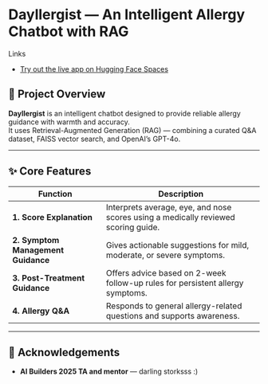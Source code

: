 # Dayllergist — An Intelligent Allergy Chatbot with RAG

Links  
- [Try out the live app on Hugging Face Spaces](https://huggingface.co/spaces/WarunaS/Dayllergist)

## 🧠 Project Overview

**Dayllergist** is an intelligent chatbot designed to provide reliable allergy guidance with warmth and accuracy.  
It uses Retrieval-Augmented Generation (RAG) — combining a curated Q&A dataset, FAISS vector search, and OpenAI’s GPT-4o.

---

## ✨ Core Features

| Function | Description |
|----------|-------------|
| **1. Score Explanation** | Interprets average, eye, and nose scores using a medically reviewed scoring guide. |
| **2. Symptom Management Guidance** | Gives actionable suggestions for mild, moderate, or severe symptoms. |
| **3. Post-Treatment Guidance** | Offers advice based on 2-week follow-up rules for persistent allergy symptoms. |
| **4. Allergy Q&A** | Responds to general allergy-related questions and supports awareness. |

---

## 🙌 Acknowledgements

- **AI Builders 2025 TA and mentor** — darling storksss :)
